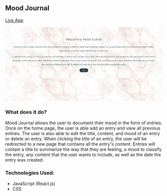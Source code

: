 ## Mood Journal
[Live App](https://vercel.com/hjthorpe/moodjournalcapstone/411ji7036)

![Preview:](public/live-app-screenshot.png)
### What does it do?
Mood Journal allows the user to document their mood in the form of entries.  Once on the home page, the user is able add an entry and view all previous entries.  The user is also able to edit the title, content, and mood of an entry or delete an entry.  When clicking the title of an entry, the user will be redirected to a new page that contains all the entry's content.  Entries will contain a title to summarize the way that they are feeling, a mood to classify the entry, any content that the user wants to include, as well as the date the entry was created.  

### Technologies Used:
- JavaScript (React.js)
- CSS
